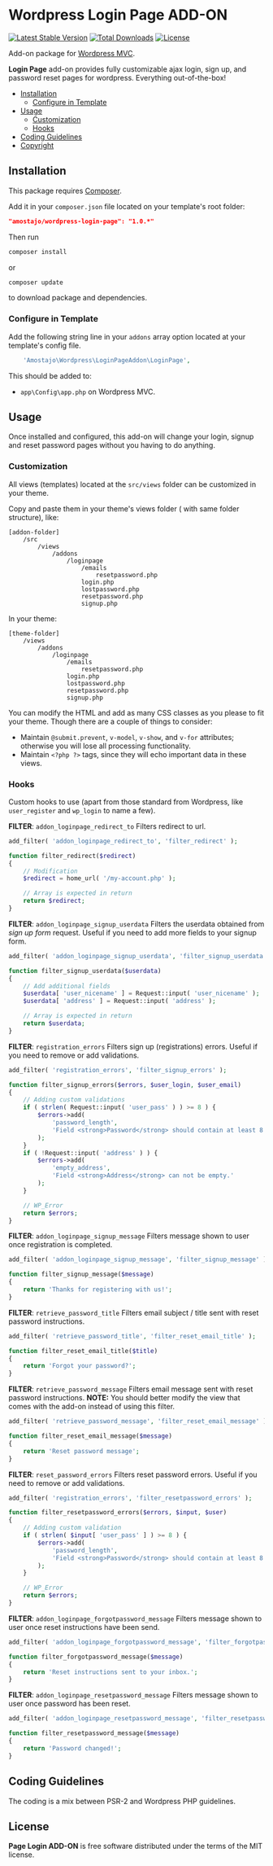# Wordpress Login Page ADD-ON

[![Latest Stable Version](https://poser.pugx.org/amostajo/wordpress-login-page/v/stable)](https://packagist.org/packages/amostajo/wordpress-login-page)
[![Total Downloads](https://poser.pugx.org/amostajo/wordpress-login-page/downloads)](https://packagist.org/packages/amostajo/wordpress-login-page)
[![License](https://poser.pugx.org/amostajo/wordpress-login-page/license)](https://packagist.org/packages/amostajo/wordpress-login-page)

Add-on package for [Wordpress MVC](http://www.wordpress-mvc.com/).

**Login Page** add-on provides fully customizable ajax login, sign up, and password reset pages for wordpress. Everything out-of-the-box!

- [Installation](#installation)
    - [Configure in Template](#configure-in-template)
- [Usage](#usage)
    - [Customization](#customization)
    - [Hooks](#hooks)
- [Coding Guidelines](#coding-guidelines)
- [Copyright](#copyright)

## Installation

This package requires [Composer](https://getcomposer.org/).

Add it in your `composer.json` file located on your template's root folder:

```json
"amostajo/wordpress-login-page": "1.0.*"
```

Then run

```bash
composer install
```

or

```bash
composer update
```

to download package and dependencies.

### Configure in Template

Add the following string line in your `addons` array option located at your template's config file.

```php
    'Amostajo\Wordpress\LoginPageAddon\LoginPage',
```

This should be added to:
* `app\Config\app.php` on Wordpress MVC.

## Usage

Once installed and configured, this add-on will change your login, signup and reset password pages without you having to do anything.

### Customization

All views (templates) located at the `src/views` folder can be customized in your theme.

Copy and paste them in your theme's views folder ( with same folder structure), like:

```
[addon-folder]
    /src
        /views
            /addons
                /loginpage
                    /emails
                        resetpassword.php
                    login.php
                    lostpassword.php
                    resetpassword.php
                    signup.php
```

In your theme:
```
[theme-folder]
    /views
        /addons
            /loginpage
                /emails
                    resetpassword.php
                login.php
                lostpassword.php
                resetpassword.php
                signup.php
```

You can modify the HTML and add as many CSS classes as you please to fit your theme. Though there are a couple of things to consider:

* Maintain `@submit.prevent`, `v-model`, `v-show`, and `v-for` attributes; otherwise you will lose all processing functionality.
* Maintain `<?php ?>` tags, since they will echo important data in these views.

### Hooks

Custom hooks to use (apart from those standard from Wordpress, like `user_register` and `wp_login` to name a few).

**FILTER**: `addon_loginpage_redirect_to`
Filters redirect to url.

```php
add_filter( 'addon_loginpage_redirect_to', 'filter_redirect' );

function filter_redirect($redirect)
{
    // Modification
    $redirect = home_url( '/my-account.php' );

    // Array is expected in return
    return $redirect;
}
```

**FILTER**: `addon_loginpage_signup_userdata`
Filters the userdata obtained from *sign up form* request.
Useful if you need to add more fields to your signup form.

```php
add_filter( 'addon_loginpage_signup_userdata', 'filter_signup_userdata' );

function filter_signup_userdata($userdata)
{
    // Add additional fields
    $userdata[ 'user_nicename' ] = Request::input( 'user_nicename' );
    $userdata[ 'address' ] = Request::input( 'address' );

    // Array is expected in return
    return $userdata;
}
```

**FILTER**: `registration_errors`
Filters sign up (registrations) errors.
Useful if you need to remove or add validations.

```php
add_filter( 'registration_errors', 'filter_signup_errors' );

function filter_signup_errors($errors, $user_login, $user_email)
{
    // Adding custom validations
    if ( strlen( Request::input( 'user_pass' ) ) >= 8 ) {
        $errors->add(
            'password_length',
            'Field <strong>Password</strong> should contain at least 8 characters.'
        );
    }
    if ( !Request::input( 'address' ) ) {
        $errors->add(
            'empty_address',
            'Field <strong>Address</strong> can not be empty.'
        );
    }

    // WP_Error
    return $errors;
}
```

**FILTER**: `addon_loginpage_signup_message`
Filters message shown to user once registration is completed.

```php
add_filter( 'addon_loginpage_signup_message', 'filter_signup_message' );

function filter_signup_message($message)
{
    return 'Thanks for registering with us!';
}
```

**FILTER**: `retrieve_password_title`
Filters email subject / title sent with reset password instructions.

```php
add_filter( 'retrieve_password_title', 'filter_reset_email_title' );

function filter_reset_email_title($title)
{
    return 'Forgot your password?';
}
```

**FILTER**: `retrieve_password_message`
Filters email message sent with reset password instructions.
**NOTE:** You should better modify the view that comes with the add-on instead of using this filter.

```php
add_filter( 'retrieve_password_message', 'filter_reset_email_message' );

function filter_reset_email_message($message)
{
    return 'Reset password message';
}
```

**FILTER**: `reset_password_errors`
Filters reset password errors.
Useful if you need to remove or add validations.

```php
add_filter( 'registration_errors', 'filter_resetpassword_errors' );

function filter_resetpassword_errors($errors, $input, $user)
{
    // Adding custom validation
    if ( strlen( $input[ 'user_pass' ] ) >= 8 ) {
        $errors->add(
            'password_length',
            'Field <strong>Password</strong> should contain at least 8 characters.'
        );
    }

    // WP_Error
    return $errors;
}
```

**FILTER**: `addon_loginpage_forgotpassword_message`
Filters message shown to user once reset instructions have been send.

```php
add_filter( 'addon_loginpage_forgotpassword_message', 'filter_forgotpassword_message' );

function filter_forgotpassword_message($message)
{
    return 'Reset instructions sent to your inbox.';
}
```

**FILTER**: `addon_loginpage_resetpassword_message`
Filters message shown to user once password has been reset.

```php
add_filter( 'addon_loginpage_resetpassword_message', 'filter_resetpassword_message' );

function filter_resetpassword_message($message)
{
    return 'Password changed!';
}
```


## Coding Guidelines

The coding is a mix between PSR-2 and Wordpress PHP guidelines.

## License

**Page Login ADD-ON** is free software distributed under the terms of the MIT license.

